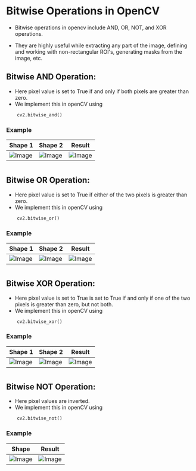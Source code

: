 # <b>Bitwise Operations in OpenCV</b>

- Bitwise operations in opencv include AND, OR, NOT, and XOR operations.

- They are highly useful while extracting any part of the image, defining and working with non-rectangular ROI's, generating masks from the image, etc.

## Bitwise AND Operation:
- Here pixel value is set to True if and only if both pixels are greater than zero.
- We implement this in openCV using
```
    cv2.bitwise_and()
```

### Example

| Shape 1 | Shape 2 | Result |
|---------|---------|--------|
|![Image](https://i.imgur.com/sH8fSj0.png)         |![Image](https://i.imgur.com/lQ80pHI.png)         |![Image](https://i.imgur.com/t0oyEGz.png)        |

#

## Bitwise OR Operation:
- Here pixel value is set to True if either of the two pixels is greater than zero.
- We implement this in openCV using
```
    cv2.bitwise_or()
```

### Example

| Shape 1 | Shape 2 | Result |
|---------|---------|--------|
|![Image](https://i.imgur.com/sH8fSj0.png)         |![Image](https://i.imgur.com/lQ80pHI.png)         |![Image](https://i.imgur.com/djdbiy6.png)        |

#

## Bitwise XOR Operation:
- Here pixel value is set to True is set to True if and only if one of the two pixels is greater than zero, but not both.
- We implement this in openCV using
```
    cv2.bitwise_xor()
```

### Example

| Shape 1 | Shape 2 | Result |
|---------|---------|--------|
|![Image](https://i.imgur.com/sH8fSj0.png)         |![Image](https://i.imgur.com/lQ80pHI.png)         |![Image](https://i.imgur.com/GjmCIao.png)        |

#

## Bitwise NOT Operation:
- Here pixel values are inverted.
- We implement this in openCV using
```
    cv2.bitwise_not()
```

### Example

| Shape | Result |
|---------|---------|
|![Image](https://i.imgur.com/sH8fSj0.png)         |![Image](https://i.imgur.com/vLvSpat.png)         |
